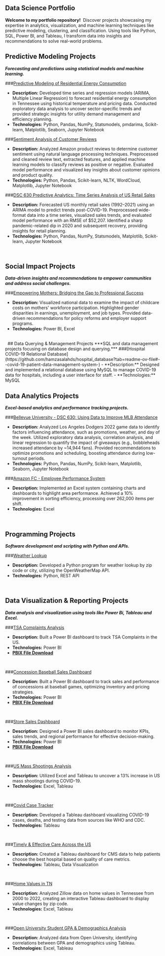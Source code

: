 ## Data Science Portfolio

**Welcome to my portfolio repository!** 
Discover projects showcasing my expertise in analytics, visualization, and machine learning techniques like predictive modeling, clustering, and classification. Using tools like Python, SQL, Power BI, and Tableau, I transform data into insights and recommendations to solve real-world problems.

<be>

## Predictive Modeling Projects

***Forecasting and predictions using statistical models and machine learning.***

###[Predictive Modeling of Residential Energy Consumption](https://github.com/hamzasalahds/Electricity_Consumption_in_TN?tab=readme-ov-file#tennessee-energy-consumption-forecasting)
- **Description:** Developed time series and regression models (ARIMA, Multiple Linear Regression) to forecast residential energy consumption in Tennessee using historical temperature and pricing data. Conducted exploratory data analysis to uncover sector-specific trends and provided strategic insights for utility demand management and efficiency planning.
- **Technologies:** Python, Pandas, NumPy, Statsmodels, pmdarima, Scikit-learn, Matplotlib, Seaborn, Jupyter Notebook

<be>

###[Sentiment Analysis of Customer Reviews](https://github.com/hamzasalahds/amazon_reviews/blob/main/README.md#--sentiment-analysis-of-customer-reviews--dsc-550-data-mining)
- **Description:** Analyzed Amazon product reviews to determine customer sentiment using natural language processing techniques. Preprocessed and cleaned review text, extracted features, and applied machine learning models to classify reviews as positive or negative. Evaluated model performance and visualized key insights about customer opinions and product quality. 
- **Technologies:** Python, Pandas, Scikit-learn, NLTK, WordCloud, Matplotlib, Jupyter Notebook

<be>

###[DSC 630 Predictive Analytics: Time Series Analysis of US Retail Sales]()
- **Description:** Forecasted US monthly retail sales (1992–2021) using an ARIMA model to predict trends post-COVID-19. Preprocessed wide-format data into a time series, visualized sales trends, and evaluated model performance with an RMSE of $52,207. Identified a sharp pandemic-related dip in 2020 and subsequent recovery, providing insights for retail planning.
- **Technologies:** Python, Pandas, NumPy, Statsmodels, Matplotlib, Scikit-learn, Jupyter Notebook

<br />

## Social Impact Projects 
***Data-driven insights and recommendations to empower communities and address social challenges.***

###[Empowering Mothers: Bridging the Gap to Professional Success](https://github.com/hamzasalahds/bridge-the-gap?tab=readme-ov-file#empowering-mothers-bridging-the-gap-to-professional-success)
- **Description:** Visualized national data to examine the impact of childcare costs on mothers' workforce participation. Highlighted gender disparities in earnings, unemployment, and job types. Provided data-driven recommendations for policy reforms and employer support programs.
- **Technologies:** Power BI, Excel
<br />
 
## Data Querying & Management Projects
***SQL and data management projects focusing on database design and querying.***
###[Hospital COVID-19 Relational Database](https://github.com/hamzasalahds/hospital_database?tab=readme-ov-file#--covid-19-patient-data-management-system-)
- **Description:** Designed and implemented a relational database using MySQL to manage COVID-19 data for hospitals, including a user interface for staff.
- **Technologies:** MySQL
<br />


## Data Analytics Projects
***Excel-based analytics and performance tracking projects.***

###[Bellevue University - DSC 630: Using Data to Improve MLB Attendance]()
- **Description:** Analyzed Los Angeles Dodgers 2022 game data to identify factors influencing attendance, such as promotions, weather, and day of the week. Utilized exploratory data analysis, correlation analysis, and linear regression to quantify the impact of giveaways (e.g., bobbleheads increased attendance by ~14,944 fans). Provided recommendations to optimize promotions and scheduling, boosting attendance during low-turnout periods.
- **Technologies:** Python, Pandas, NumPy, Scikit-learn, Matplotlib, Seaborn, Jupyter Notebook

###[Amazon FC - Employee Performance System](https://github.com/hamzasalahds/Amazon_Project/blob/main/README.md#amazon-fc---employee-performance-system)
- **Description:** Implemented an Excel system containing charts and dashboards to highlight area performance. Achieved a 10% improvement in sorting efficiency, processing over 262,000 items per shift.
- **Technologies:** Excel
<br />

## Programming Projects
**_Software development and scripting with Python and APIs._**

###[Weather Lookup](https://github.com/hamzasalahds/weather-lookup?tab=readme-ov-file#-dsc-510-programming---bellevue-university)
- **Description:** Developed a Python program for weather lookup by zip code or city, utilizing the OpenWeatherMap API.
- **Technologies:** Python, REST API
<br />

## Data Visualization & Reporting Projects
**_Data analysis and visualization using tools like Power Bi, Tableau and Excel._**

###[TSA Complaints Analysis](https://1drv.ms/b/c/8232850de7f5f589/ESPpzVVPixdFihRHDNWBOhABzqXMPMurhiZHJnLCG5iLAg?e=vBAqzX)
- **Description:** Built a Power BI dashboard to track TSA Complaints in the US.
- **Technologies:** Power BI
- [**PBIX File Download**](https://1drv.ms/u/c/8232850de7f5f589/EXUyE0Ey2nlPqeCvx5i56IsBPWECKbIcLeAXn_mtwZiYjg?e=HHIfsX)

<br>

###[Concession Baseball Sales Dashboard](https://1drv.ms/b/s!Aon19ecNhTKCgbV3dBp83UAYVuoJ1Q?e=H5230v)
- **Description:** Built a Power BI dashboard to track sales and performance of concessions at baseball games, optimizing inventory and pricing strategies.
- **Technologies:** Power BI
- [**PBIX File Download**](https://1drv.ms/u/s!Aon19ecNhTKCgbV1IqDZlEuzG5nALQ?e=B9U4pA)

<br>

###[Store Sales Dashboard](https://1drv.ms/b/s!Aon19ecNhTKCgbV20rEKJWOOHrFJWQ?e=P2fepE)
- **Description:** Designed a Power BI sales dashboard to monitor KPIs, sales trends, and regional performance for effective decision-making.
- **Technologies:** Power BI
- [**PBIX File Download**](https://1drv.ms/u/s!Aon19ecNhTKCgbV0q8GDJZefIUDHEw?e=f07fRR)
 
<br>

###[US Mass Shootings Analysis](https://github.com/hamzasalahds/US-Mass-Shootings-Analysis?tab=readme-ov-file#us-mass-shootings-analysis)
- **Description:** Utilized Excel and Tableau to uncover a 13% increase in US mass shootings during COVID-19.
- **Technologies:** Excel, Tableau

<br>

###[Covid Case Tracker](https://public.tableau.com/app/profile/hamzasalahds/viz/GlobalCOVID-19CaseTracker/Covid-19CaseTracker)
- **Description:** Developed a Tableau dashboard visualizing COVID-19 cases, deaths, and testing data from sources like WHO and CDC.
- **Technologies:** Tableau

<br>

###[Timely & Effective Care Across the US](https://public.tableau.com/app/profile/hamzasalahds/viz/TimelyEffectiveCarebyHospitalinTheUnitedStatesDashboardCMS/TimelyEffectiveCarebyHospitalinTheUnitedStatesDashboardCMS)
- **Description:** Created a Tableau dashboard for CMS data to help patients choose the best hospital based on quality of care metrics.
- **Technologies:** Tableau, Data Visualization

<br>

###[Home Values in TN](https://public.tableau.com/app/profile/hamzasalahds/viz/Single-FamilyHomeValuesinTennesseeDashboardZillow/Dashboard)
- **Description:** Analyzed Zillow data on home values in Tennessee from 2000 to 2022, creating an interactive Tableau dashboard to display value changes by zip code.
- **Technologies:** Excel, Tableau
 
<br>

###[Open University Student GPA & Demographics Analysis](https://public.tableau.com/app/profile/hamzasalahds/viz/StudentGPADemographicsAnalysisDashboardOpenUniversity/StudentGPADemographicsAnalysisDashboard)
- **Description:** Analyzed data from Open University, identifying correlations between GPA and demographics using Tableau.
- **Technologies:** Excel, Tableau

